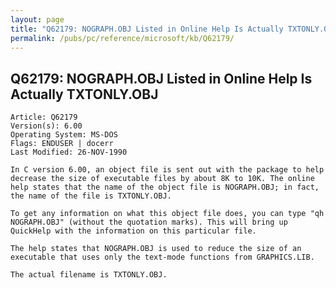 ```yaml
---
layout: page
title: "Q62179: NOGRAPH.OBJ Listed in Online Help Is Actually TXTONLY.OBJ"
permalink: /pubs/pc/reference/microsoft/kb/Q62179/
---
```


## Q62179: NOGRAPH.OBJ Listed in Online Help Is Actually TXTONLY.OBJ

	Article: Q62179
	Version(s): 6.00
	Operating System: MS-DOS
	Flags: ENDUSER | docerr
	Last Modified: 26-NOV-1990
	
	In C version 6.00, an object file is sent out with the package to help
	decrease the size of executable files by about 8K to 10K. The online
	help states that the name of the object file is NOGRAPH.OBJ; in fact,
	the name of the file is TXTONLY.OBJ.
	
	To get any information on what this object file does, you can type "qh
	NOGRAPH.OBJ" (without the quotation marks). This will bring up
	QuickHelp with the information on this particular file.
	
	The help states that NOGRAPH.OBJ is used to reduce the size of an
	executable that uses only the text-mode functions from GRAPHICS.LIB.
	
	The actual filename is TXTONLY.OBJ.
